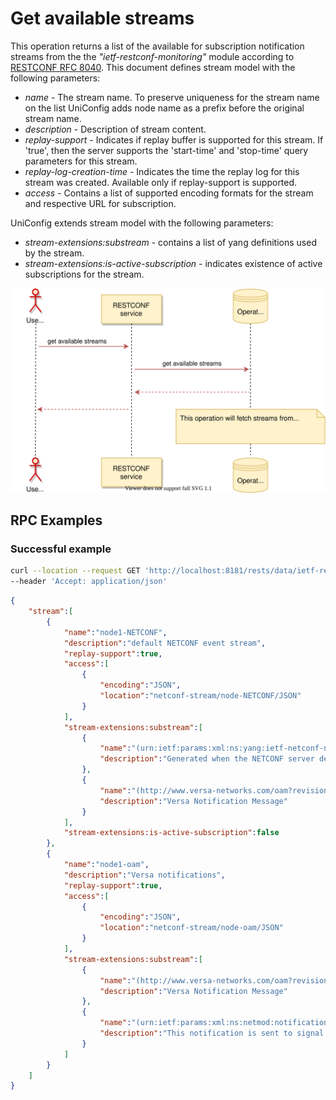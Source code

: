 # Get available streams

This operation returns a list of the available for subscription
notification streams from the the *"ietf-restconf-monitoring"* module
according to [RESTCONF RFC 8040](https://tools.ietf.org/html/rfc8040).
This document defines stream model with the following parameters:

- *name* - The stream name. To preserve uniqueness for the stream name
    on the list UniConfig adds node name as a prefix before the original
    stream name.
- *description* - Description of stream content.
- *replay-support* - Indicates if replay buffer is supported for this
    stream. If 'true', then the server supports the 'start-time' and
    'stop-time' query parameters for this stream.
- *replay-log-creation-time* - Indicates the time the replay log for
    this stream was created. Available only if replay-support is
    supported.
- *access* - Contains a list of supported encoding formats for the
    stream and respective URL for subscription.

UniConfig extends stream model with the following parameters:

- *stream-extensions:substream* - contains a list of yang definitions
    used by the stream.
- *stream-extensions:is-active-subscription* - indicates existence of
    active subscriptions for the stream.

![get-streams](get-streams.svg)

## RPC Examples

### Successful example

```bash RPC Request
curl --location --request GET 'http://localhost:8181/rests/data/ietf-restconf-monitoring:restconf-state/streams/stream' \
--header 'Accept: application/json'
```

```json RPC Response, Status: 200
{
    "stream":[
        {
            "name":"node1-NETCONF",
            "description":"default NETCONF event stream",
            "replay-support":true,
            "access":[
                {
                    "encoding":"JSON",
                    "location":"netconf-stream/node-NETCONF/JSON"
                }
            ],
            "stream-extensions:substream":[
                {
                    "name":"(urn:ietf:params:xml:ns:yang:ietf-netconf-notifications?revision=2012-02-06)netconf-capability-change",
                    "description":"Generated when the NETCONF server detects that\nthe server capabilities have changed.\nIndicates which capabilities have been added, deleted,\nand/or modified.  The manner in which a server\ncapability is changed is outside the scope of this\ndocument."
                },
                {
                    "name":"(http://www.versa-networks.com/oam?revision=2019-11-01)versa-alarm-notification",
                    "description":"Versa Notification Message"
                }
            ],
            "stream-extensions:is-active-subscription":false
        },
        {
            "name":"node1-oam",
            "description":"Versa notifications",
            "replay-support":true,
            "access":[
                {
                    "encoding":"JSON",
                    "location":"netconf-stream/node-oam/JSON"
                }
            ],
            "stream-extensions:substream":[
                {
                    "name":"(http://www.versa-networks.com/oam?revision=2019-11-01)versa-notification",
                    "description":"Versa Notification Message"
                },
                {
                    "name":"(urn:ietf:params:xml:ns:netmod:notification?revision=2008-07-14)notificationComplete",
                    "description":"This notification is sent to signal the end of a notification\nsubscription. It is sent in the case that stopTime was\nspecified during the creation of the subscription.."
                }
            ]
        }
    ]
}
```
